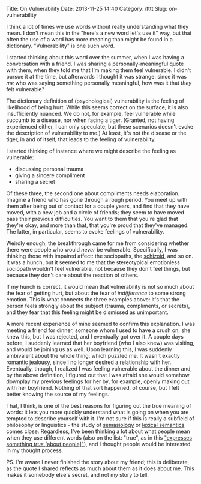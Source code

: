 Title: On Vulnerability
Date: 2013-11-25 14:40
Category: ifttt
Slug: on-vulnerability

I think a lot of times we use words without really understanding what they mean. I don't mean this in the "here's a new word let's use it" way, but that often the use of a word has more meaning than might be found in a dictionary. "Vulnerability" is one such word.

I started thinking about this word over the summer, when I was having a conversation with a friend. I was sharing a personally-meaningful quote with them, when they told me that I'm making them feel vulnerable. I didn't pursue it at the time, but afterwards I thought it was strange: since it was *me* who was saying something personally meaningful, how was it that *they* felt vulnerable?

The dictionary definition of (psychological) vulnerability is the feeling of likelihood of being hurt. While this seems correct on the surface, it is also insufficiently nuanced. We do not, for example, feel vulnerable while succumb to a disease, nor when facing a tiger.  (Granted, not having experienced either, I can only speculate; but these scenarios doesn't evoke the description of vulnerability to me.) At least, it's not the disease or the tiger, in and of itself, that leads to the feeling of vulnerability.

I started thinking of instance where we might describe the feeling as vulnerable:

-   discussing personal trauma
-   giving a sincere compliment
-   sharing a secret

Of these three, the second one about compliments needs elaboration.  Imagine a friend who has gone through a rough period. You meet up with them after being out of contact for a couple years, and find that they have moved, with a new job and a circle of friends; they seem to have moved pass their previous difficulties. You want to them that you're glad that they're okay, and more than that, that you're proud that they've managed. The latter, in particular, seems to evoke feelings of vulnerability.

Weirdly enough, the breakthrough came for me from considering whether there were people who would *never* be vulnerable. Specifically, I was thinking those with impaired affect: the sociopaths, the [schizoid](http://en.wikipedia.org/wiki/Schizoid_personality_disorder), and so on. It was a hunch, but it seemed to me that the stereotypical emotionless sociopath wouldn't feel vulnerable, not because they don't feel things, but because they don't care about the reaction of others.

If my hunch is correct, it would mean that vulnerability is not so much about the fear of getting hurt, but about the fear of *indifference* to some strong emotion. This is what connects the three examples above: it's that the person feels strongly about the subject (trauma, compliments, or secrets), and they fear that this feeling might be dismissed as unimportant.

A more recent experience of mine seemed to confirm this explanation. I was meeting a friend for dinner, someone whom I used to have a crush on; she knew this, but I was rejected, and I eventually got over it. A couple days before, I suddenly learned that her boyfriend (who I also knew) was visiting, and would be joining us as well. Upon learning this, I was suddenly ambivalent about the whole thing, which puzzled me. It wasn't exactly romantic jealousy, since I no longer desired a relationship with her. Eventually, though, I realized I was feeling vulnerable about the dinner and, by the above definition, I figured out that I was afraid she would somehow downplay my previous feelings for her by, for example, openly making out with her boyfriend. Nothing of that sort happened, of course, but I felt better knowing the source of my feelings.

That, I think, is one of the best reasons for figuring out the true meaning of words: it lets you more quickly understand what is going on when you are tempted to describe yourself with it. I'm not sure if this is really a subfield of philosophy or linguistics - the study of [semasiology](http://en.wikipedia.org/wiki/Semasiology) or [lexical semantics](http://en.wikipedia.org/wiki/Lexical_semantics) comes close.  Regardless, I've been thinking a lot about what people mean when they use different words (also on the list: "true", as in this ["expresses something *true* [about people]"](http://leftoversoup.com/archive.php?num=294)), and I thought people would be interested in my thought process.

PS. I'm aware I never finished the story about my friend; this is deliberate, as the quote I shared reflects as much about them as it does about me. This makes it somebody else's secret, and not my story to tell.

